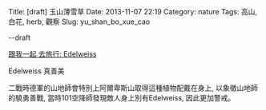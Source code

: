 Title: [draft] 玉山薄雪草
Date: 2013-11-07 22:19
Category: nature
Tags: 高山, 白花, herb, 觀察
Slug: yu_shan_bo_xue_cao

--draft

[跟我一起 去旅行: Edelweiss](http://oblitet.blogspot.tw/2013/07/edelweiss.html)

Edelweiss 真善美

二戰時德軍的山地師會特別上阿爾卑斯山取得這種植物配戴在身上, 以象徵山地師的驍勇善戰, 當時101空降師發現敵人身上別有Edelweiss, 因此更加警戒。
